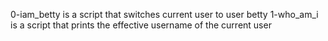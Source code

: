 0-iam_betty is a script that switches current user to user betty
1-who_am_i is a script that prints the effective username of the current user
